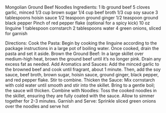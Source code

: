 

Mongolian Ground Beef Noodles
Ingredients:
1 lb ground beef
5 cloves garlic, minced
1/3 cup brown sugar
1/4 cup beef broth
1/3 cup soy sauce
3 tablespoons hoisin sauce
1/2 teaspoon ground ginger
1/2 teaspoon ground black pepper
Pinch of red pepper flake (optional for a spicy kick)
10 oz linguine
1 tablespoon cornstarch
2 tablespoons water
4 green onions, sliced for garnish

Directions:
Cook the Pasta: Begin by cooking the linguine according to the package instructions in a large pot of boiling water. Once cooked, drain the pasta and set it aside.
Brown the Ground Beef: In a large skillet over medium-high heat, brown the ground beef until it’s no longer pink. Drain any excess fat as needed.
Add Aromatics and Sauces: Add the minced garlic to the browned beef and cook until fragrant, about 1 minute. Then, add the soy sauce, beef broth, brown sugar, hoisin sauce, ground ginger, black pepper, and red pepper flake. Stir to combine.
Thicken the Sauce: Mix cornstarch with cold water until smooth and stir into the skillet. Bring to a gentle boil; the sauce will thicken.
Combine with Noodles: Toss the cooked noodles in the skillet, ensuring they are fully coated with the sauce. Allow to simmer together for 2-3 minutes.
Garnish and Serve: Sprinkle sliced green onions over the noodles and serve hot
